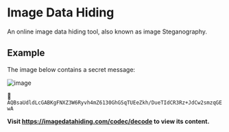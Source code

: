 # Image Data Hiding

An online image data hiding tool, also known as image Steganography.

## Example

The image below contains a secret message:

![image](https://user-images.githubusercontent.com/56021306/195554502-b51dbc7f-4040-4242-9613-d3e23ada00c5.png)

:key: `AQBsaUdldLcGABKgFNXZ3W6Ryvh4mZ6130GhGSqTUEeZkh/DueTIdCR3Rz+JdCw2smzqGEwA`

**Visit https://imagedatahiding.com/codec/decode to view its content.**

